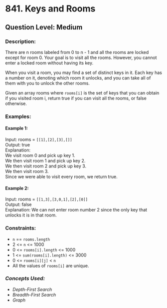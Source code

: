 # 841. Keys and Rooms
## Question Level: Medium
### Description:
There are n rooms labeled from 0 to n - 1 and all the rooms are locked except for room 0. Your goal is to visit all the rooms. However, you cannot enter a locked room without having its key.

When you visit a room, you may find a set of distinct keys in it. Each key has a number on it, denoting which room it unlocks, and you can take all of them with you to unlock the other rooms.

Given an array rooms where `rooms[i]` is the set of keys that you can obtain if you visited room i, return true if you can visit all the rooms, or false otherwise.

### Examples:
#### Example 1:

Input: rooms = `[[1],[2],[3],[]]`  
Output: true  
Explanation:   
We visit room 0 and pick up key 1.  
We then visit room 1 and pick up key 2.  
We then visit room 2 and pick up key 3.  
We then visit room 3.  
Since we were able to visit every room, we return true.  
#### Example 2:

Input: rooms = `[[1,3],[3,0,1],[2],[0]]`   
Output: false   
Explanation: We can not enter room number 2 since the only key that unlocks it is in that room.  

### Constraints:

- `n` == `rooms.length`
- 2 <= `n` <= 1000
- 0 <= `rooms[i].length` <= 1000
- 1 <= `sum(rooms[i].length)` <= 3000
- 0 <= `rooms[i][j]` < `n`
- All the values of `rooms[i]` are unique.

### <i>Concepts Used:
- Depth-First Search
- Breadth-First Search
- Graph</i>